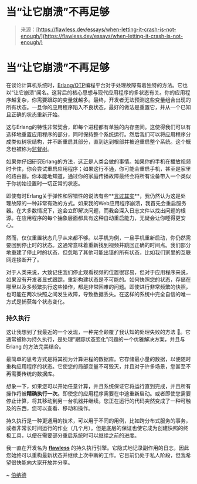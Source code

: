<!--yml

类别：未分类

日期：2024-05-27 14:42:40

-->

# 当“让它崩溃”不再足够

> 来源：[https://flawless.dev/essays/when-letting-it-crash-is-not-enough/](https://flawless.dev/essays/when-letting-it-crash-is-not-enough/)

# 当“让它崩溃”不再足够

在谈论计算机系统时，[Erlang/OTP](https://www.erlang.org)编程平台对于处理故障有着独特的方法。它也以“让它崩溃”闻名。这背后的核心思想与现代应用程序的多状态有关。你的应用程序越复杂，你需要跟踪的变量就越多。最终，开发者无法预测这些变量组合出现的所有状态。一旦你的应用程序陷入不良状态，最好的做法是重置它，并从一个已知且正确的状态重新开始。

这与Erlang的特性非常契合，即每个进程都有单独的内存空间。这使得我们可以有选择地重置应用程序的部分，同时保持整个系统运行。然后我们可以将应用程序分成类似树状结构，并不断重启其部分，直到达到根部并被迫重启整个系统。这个概念也被称为[监督树](https://www.erlang.org/doc/design_principles/des_princ)。

如果你仔细研究Erlang的方法，这正是人类会做的事情。如果你的手机在播放视频时卡住，你会尝试重启应用程序；如果这行不通，你可能会重启手机，甚至是家里的路由器。你本能地知道，通过你的家庭传播故障最终会将所有设备带入一个类似于你初始设置时一切正常的状态。

即使有时Erlang关于弹性和容错性的说法有些**[言过其实](https://stackoverflow.com/a/26447543)**，我仍然认为这是处理故障的一种非常有效的方式。如果我的Web应用程序崩溃，我首先会重启服务器。在大多数情况下，这会立即解决问题，而我会深入日志文件以找出问题的根源。在应用程序的每个抽象层面都具有这种自动重启能力，无疑会让你睡得更安心。

然而，仅仅重置状态几乎从来都不够。以手机为例，一旦手机重新启动，你仍然需要回到停止时的状态。这通常意味着重新找到视频并跳回正确的时间点。我们部分地重建了停止时的状态，但忽略了其他可能出错的所有状态，比如我们家里的互联网连接断开了。

对于人类来说，大致记住我们停止观看视频的位置很容易，但对于应用程序来说，如果没有开发者显式跟踪，重新构建状态是不可能的。如何快照您的状态，存储在哪里以及多频繁执行这些操作，都是非常困难的问题。即使进行非常频繁的快照，也可能在两次快照之间发生故障，导致数据丢失。在这样的系统中完全自信的唯一方式是捕获每个状态变化。

### 持久执行

这让我想到了我最近的一个发现，一种完全颠覆了我认知的处理失败的方法 🤯。它通常被称为持久执行，是处理“跟踪状态变化”问题的一个优雅解决方案，并且与 Erlang 的方法完美结合。

最简单的思考方式是将其视为计算进程的数据库。它存储最小量的数据，以便随时重构应用程序的状态。它使您的局部变量不可毁灭，并且对于许多场景，您甚至不再需要传统的数据库。

想象一下，如果您可以开始任意计算，并且系统保证它将运行直到完成，并且所有操作将被**精确执行一次**。即使您的应用程序需要在中途重新启动。或者即使您需要停止计算，将其移动到另一台机器并继续。您正在运行的代码突然变成了一种可触及的东西，您可以查看、移动和操作。

持久执行是一种更通用的技术，可以用于不同的用例，比如跨分布式服务的事务，或者非常长时间运行的作业（几个月）。但是底层的保证也使它成为创建快照的终极工具，以便在需要部分重启系统时可以继续之前的进度。

我一直在开发名为 **[flawless](https://flawless.dev)** 的持久执行引擎。它隐式地记录副作用的日志，因此您始终可以重构最新状态并继续上次中断的工作。它目前仍处于私人阶段，但我希望很快能向大家开放并分享。

~ [伯纳德](https://twitter.com/bkolobara)
